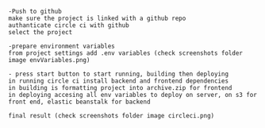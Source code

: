
    -Push to github
    make sure the project is linked with a github repo
    authanticate circle ci with github
    select the project

    -prepare environment variables
    from project settings add .env variables (check screenshots folder image envVariables.png)

    - press start button to start running, building then deploying
    in running circle ci install backend and frontend dependencies
    in building is formatting project into archive.zip for frontend
    in deploying accesing all env variables to deploy on server, on s3 for front end, elastic beanstalk for backend

    final result (check screenshots folder image circleci.png)

